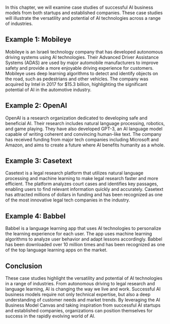 
In this chapter, we will examine case studies of successful AI business models from both startups and established companies. These case studies will illustrate the versatility and potential of AI technologies across a range of industries.

Example 1: Mobileye
-------------------

Mobileye is an Israeli technology company that has developed autonomous driving systems using AI technologies. Their Advanced Driver Assistance Systems (ADAS) are used by major automobile manufacturers to improve safety and provide a more enjoyable driving experience for customers. Mobileye uses deep learning algorithms to detect and identify objects on the road, such as pedestrians and other vehicles. The company was acquired by Intel in 2017 for $15.3 billion, highlighting the significant potential of AI in the automotive industry.

Example 2: OpenAI
-----------------

OpenAI is a research organization dedicated to developing safe and beneficial AI. Their research includes natural language processing, robotics, and game playing. They have also developed GPT-3, an AI language model capable of writing coherent and convincing human-like text. The company has received funding from major tech companies including Microsoft and Amazon, and aims to create a future where AI benefits humanity as a whole.

Example 3: Casetext
-------------------

Casetext is a legal research platform that utilizes natural language processing and machine learning to make legal research faster and more efficient. The platform analyzes court cases and identifies key passages, enabling users to find relevant information quickly and accurately. Casetext has attracted millions of dollars in funding and has been recognized as one of the most innovative legal tech companies in the industry.

Example 4: Babbel
-----------------

Babbel is a language learning app that uses AI technologies to personalize the learning experience for each user. The app uses machine learning algorithms to analyze user behavior and adapt lessons accordingly. Babbel has been downloaded over 10 million times and has been recognized as one of the top language learning apps on the market.

Conclusion
----------

These case studies highlight the versatility and potential of AI technologies in a range of industries. From autonomous driving to legal research and language learning, AI is changing the way we live and work. Successful AI business models require not only technical expertise, but also a deep understanding of customer needs and market trends. By leveraging the AI Business Model Canvas and taking inspiration from successful AI startups and established companies, organizations can position themselves for success in the rapidly evolving world of AI.
